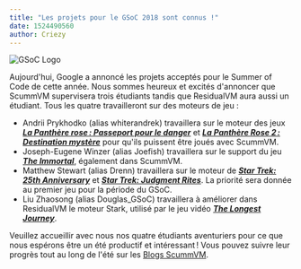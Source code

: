 ```yaml
---
title: "Les projets pour le GSoC 2018 sont connus !"
date: 1524490560
author: Criezy
---
```


![GSoC Logo](/data/news/GSoC2017Logo.png)

Aujourd'hui, Google a annoncé les projets acceptés pour le Summer of Code de cette année. Nous sommes heureux et excités d'annoncer que ScummVM supervisera trois étudiants tandis que ResidualVM aura aussi un étudiant. Tous les quatre travailleront sur des moteurs de jeu :

*   Andrii Prykhodko (alias whiterandrek) travaillera sur le moteur des jeux ***[La Panthère rose : Passeport pour le danger](https://en.wikipedia.org/wiki/The_Pink_Panther:_Passport_to_Peril)*** et ***[La Panthère Rose 2 : Destination mystère](https://en.wikipedia.org/wiki/The_Pink_Panther:_Hokus_Pokus_Pink)*** pour qu'ils puissent être joués avec ScummVM.
*   Joseph-Eugene Winzer (alias Joefish) travaillera sur le support du jeu ***[The Immortal](https://en.wikipedia.org/wiki/The_Immortal_(video_game))***, également dans ScummVM.
*   Matthew Stewart (alias Drenn) travaillera sur le moteur de ***[Star Trek: 25th Anniversary](https://en.wikipedia.org/wiki/Star_Trek:_25th_Anniversary_(computer_game))*** et ***[Star Trek: Judgment Rites](https://en.wikipedia.org/wiki/Star_Trek:_Judgment_Rites)***. La priorité sera donnée au premier jeu pour la période du GSoC.
*   Liu Zhaosong (alias Douglas\_GSoC) travaillera à améliorer dans ResidualVM le moteur Stark, utilisé par le jeu vidéo ***[The Longest Journey](https://en.wikipedia.org/wiki/The_Longest_Journey)***.

Veuillez accueillir avec nous nos quatre étudiants aventuriers pour ce que nous espérons être un été productif et intéressant ! Vous pouvez suivre leur progrès tout au long de l'été sur les [Blogs ScummVM](http://planet.scummvm.org).
